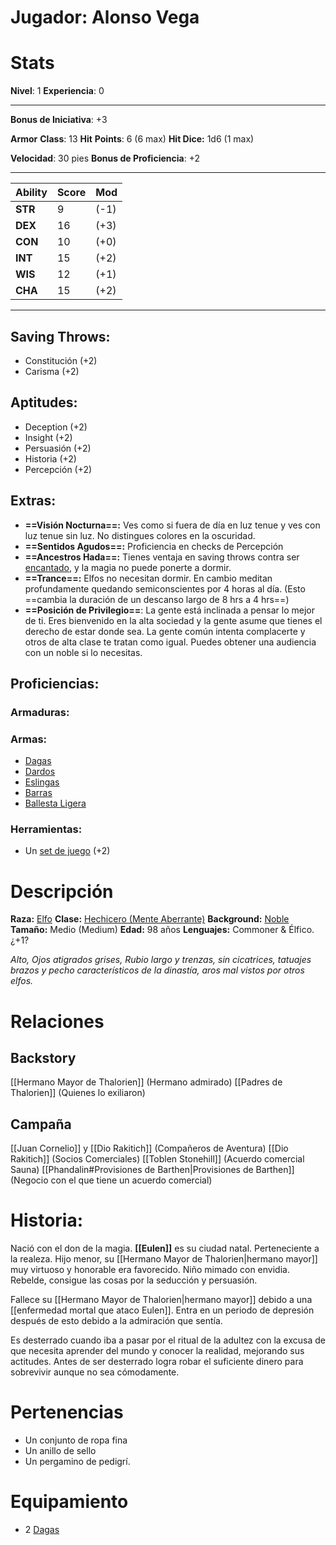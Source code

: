 # Jugador: Alonso Vega
# Stats
**Nivel**: 1
**Experiencia**: 0
***
**Bonus de Iniciativa**: +3

**Armor** **Class**: 13
**Hit** **Points**: 6 (6 max)
**Hit Dice:** 1d6 (1 max)

**Velocidad**: 30 pies
**Bonus de Proficiencia**: +2
***

| Ability | Score | Mod  |
| ------- | ----- | ---- |
| **STR** | 9     | (-1) |
| **DEX** | 16    | (+3) |
| **CON** | 10    | (+0) |
| **INT** | 15    | (+2) |
| **WIS** | 12    | (+1) |
| **CHA** | 15    | (+2) |
***
## Saving Throws:
+ Constitución (+2)
+ Carisma (+2)
## **Aptitudes**:
+ Deception (+2)
+ Insight (+2)
+ Persuasión (+2)
+ Historia (+2)
+ Percepción (+2)
## Extras:
+ **==Visión Nocturna==:** Ves como si fuera de día en luz tenue y ves con luz tenue sin luz. No distingues colores en la oscuridad.
+ **==Sentidos Agudos==:** Proficiencia en checks de Percepción
+ **==Ancestros Hada==:** Tienes ventaja en saving throws contra ser [encantado](https://5e.tools/conditionsdiseases.html#charmed_phb), y la magia no puede ponerte a dormir.
+ **==Trance==:** Elfos no necesitan dormir. En cambio meditan profundamente quedando semiconscientes por 4 horas al día. (Esto ==cambia la duración de un descanso largo de 8 hrs a 4 hrs==)
+ **==Posición de Privilegio==**: La gente está inclinada a pensar lo mejor de ti. Eres bienvenido en la alta sociedad y la gente asume que tienes el derecho de estar donde sea. La gente común intenta complacerte y otros de alta clase te tratan como igual. Puedes obtener una audiencia con un noble si lo necesitas.
## Proficiencias:
### Armaduras:
### Armas:
+ [Dagas](https://5e.tools/items.html#dagger_phb)
+ [Dardos](https://5e.tools/items.html#dart_phb)
+ [Eslingas](https://5e.tools/items.html#sling_phb)
+ [Barras](https://5e.tools/items.html#quarterstaff_phb)
+ [Ballesta Ligera](https://5e.tools/items.html#light%20crossbow_phb)
### Herramientas:
+ Un [set de juego](https://5e.tools/items.html#blankhash,flstsource:phb=1,flstmiscellaneous:mundane=1,flsttype:gaming%20set=1) (+2)
# Descripción
**Raza:** [Elfo](https://5e.tools/races.html#elf_phb)
**Clase:** [Hechicero (Mente Aberrante)](https://5e.tools/classes.html#sorcerer_phb,state:sub-aberrant-mind-tce=b1)
**Background:** [Noble](https://5e.tools/backgrounds.html#noble_phb)
**Tamaño:** Medio (Medium)
**Edad:** 98 años
**Lenguajes:** Commoner & Élfico. ¿+1?

*Alto, Ojos atigrados grises, Rubio largo y trenzas, sin cicatrices, tatuajes brazos y pecho característicos de la dinastía, aros mal vistos por otros elfos.*
# Relaciones
## Backstory
[[Hermano Mayor de Thalorien]] (Hermano admirado)
[[Padres de Thalorien]] (Quienes lo exiliaron)
## Campaña
[[Juan Cornelio]] y [[Dio Rakitich]] (Compañeros de Aventura)
[[Dio Rakitich]] (Socios Comerciales)
[[Toblen Stonehill]] (Acuerdo comercial Sauna)
[[Phandalin#Provisiones de Barthen|Provisiones de Barthen]] (Negocio con el que tiene un acuerdo comercial)
# Historia:
Nació con el don de la magia.
**[[Eulen]]** es su ciudad natal. Perteneciente a la realeza. Hijo menor, su [[Hermano Mayor de Thalorien|hermano mayor]] muy virtuoso y honorable era favorecido. Niño mimado con envidia. Rebelde, consigue las cosas por la seducción y persuasión.

Fallece su [[Hermano Mayor de Thalorien|hermano mayor]] debido a una [[enfermedad mortal que ataco Eulen]]. Entra en un periodo de depresión después de esto debido a la admiración que sentía. 

Es desterrado cuando iba a pasar por el ritual de la adultez con la excusa de que necesita aprender del mundo y conocer la realidad, mejorando sus actitudes. Antes de ser desterrado logra robar el suficiente dinero para sobrevivir aunque no sea cómodamente.
# Pertenencias
+ Un conjunto de ropa fina
+ Un anillo de sello
+ Un pergamino de pedigrí.
# Equipamiento
+ 2 [Dagas](https://5e.tools/items.html#dagger_phb)